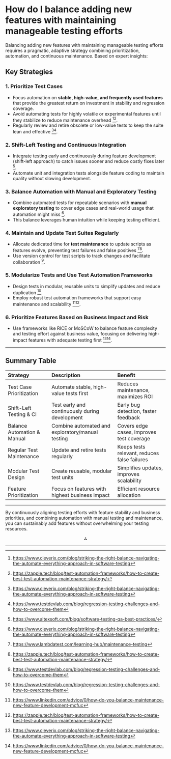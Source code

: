 <!-- Corresponds to Answer #4 (based on order of appearance in source) -->
# How do I balance adding new features with maintaining manageable testing efforts

Balancing adding new features with maintaining manageable testing efforts requires a pragmatic, adaptive strategy combining prioritization, automation, and continuous maintenance. Based on expert insights:

## Key Strategies

### 1. Prioritize Test Cases

- Focus automation on **stable, high-value, and frequently used features** that provide the greatest return on investment in stability and regression coverage.
- Avoid automating tests for highly volatile or experimental features until they stabilize to reduce maintenance overhead [^18_1][^18_6].
- Regularly review and retire obsolete or low-value tests to keep the suite lean and effective [^18_1][^18_4].


### 2. Shift-Left Testing and Continuous Integration

- Integrate testing early and continuously during feature development (shift-left approach) to catch issues sooner and reduce costly fixes later [^18_3].
- Automate unit and integration tests alongside feature coding to maintain quality without slowing development.


### 3. Balance Automation with Manual and Exploratory Testing

- Combine automated tests for repeatable scenarios with **manual exploratory testing** to cover edge cases and real-world usage that automation might miss [^18_1].
- This balance leverages human intuition while keeping testing efficient.


### 4. Maintain and Update Test Suites Regularly

- Allocate dedicated time for **test maintenance** to update scripts as features evolve, preventing test failures and false positives [^18_5][^18_6].
- Use version control for test scripts to track changes and facilitate collaboration [^18_4].


### 5. Modularize Tests and Use Test Automation Frameworks

- Design tests in modular, reusable units to simplify updates and reduce duplication [^18_4].
- Employ robust test automation frameworks that support easy maintenance and scalability [^18_2][^18_6].


### 6. Prioritize Features Based on Business Impact and Risk

- Use frameworks like RICE or MoSCoW to balance feature complexity and testing effort against business value, focusing on delivering high-impact features with adequate testing first [^18_1][^18_2].

---

## Summary Table

| Strategy | Description | Benefit |
| :-- | :-- | :-- |
| Test Case Prioritization | Automate stable, high-value tests first | Reduces maintenance, maximizes ROI |
| Shift-Left Testing \& CI | Test early and continuously during development | Early bug detection, faster feedback |
| Balance Automation \& Manual | Combine automated and exploratory/manual testing | Covers edge cases, improves test coverage |
| Regular Test Maintenance | Update and retire tests regularly | Keeps tests relevant, reduces false failures |
| Modular Test Design | Create reusable, modular test units | Simplifies updates, improves scalability |
| Feature Prioritization | Focus on features with highest business impact | Efficient resource allocation |


---

By continuously aligning testing efforts with feature stability and business priorities, and combining automation with manual testing and maintenance, you can sustainably add features without overwhelming your testing resources.

<div style="text-align: center">⁂</div>

[^18_1]: https://www.cleverix.com/blog/striking-the-right-balance-navigating-the-automate-everything-approach-in-software-testing

[^18_2]: https://www.linkedin.com/advice/0/how-do-you-balance-maintenance-new-feature-development-mcfuc

[^18_3]: https://www.altexsoft.com/blog/software-testing-qa-best-practices/

[^18_4]: https://www.testdevlab.com/blog/regression-testing-challenges-and-how-to-overcome-them

[^18_5]: https://www.lambdatest.com/learning-hub/maintenance-testing

[^18_6]: https://zapple.tech/blog/test-automation-frameworks/how-to-create-best-test-automation-maintenance-strategy/

[^18_7]: https://www.qamadness.com/test-automation-strategy-a-step-by-step-guideline-for-your-team/

[^18_8]: https://www.linkedin.com/advice/1/how-do-you-balance-software-stability-new-loq9e


---
